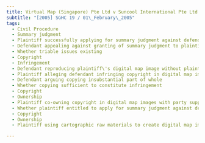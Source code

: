 ```yaml
---
title: Virtual Map (Singapore) Pte Ltd v Suncool International Pte Ltd 
subtitle: "[2005] SGHC 19 / 01\_February\_2005"
tags:
  - Civil Procedure
  - Summary judgment
  - Plaintiff successfully applying for summary judgment against defendant for infringement of copyright in digital map images
  - Defendant appealing against granting of summary judgment to plaintiff
  - Whether triable issues existing
  - Copyright
  - Infringement
  - Defendant reproducing plaintiff\'s digital map image without plaintiff\'s consent
  - Plaintiff alleging defendant infringing copyright in digital map images
  - Defendant arguing copying insubstantial part of whole
  - Whether copying sufficient to constitute infringement
  - Copyright
  - Ownership
  - Plaintiff co-owning copyright in digital map images with party supplying vector data used to create map images
  - Whether plaintiff entitled to apply for summary judgment against defendant for infringement of copyright in digital map images without joining co-owner
  - Copyright
  - Ownership
  - Plaintiff using cartographic raw materials to create digital map images

---
```


